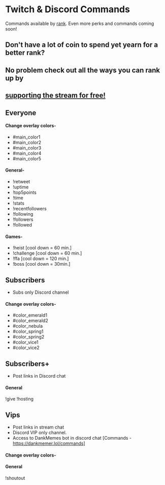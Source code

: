 # Twitch & Discord Commands
Commands available by [rank](https://github.com/Badgerdox/BadgerdoxTwitchFAQ/blob/master/Ranks.md). 
Even more perks and commands coming soon!

## Don't have a lot of coin to spend yet yearn for a better rank? 
## No problem check out all the ways you can rank up by
## [supporting the stream for free!](https://github.com/Badgerdox/BadgerdoxTwitchFAQ/blob/master/Contributing) 

## Everyone

#### Change overlay colors-
+ #main_color1
+ #main_color2
+ #main_color3
+ #main_color4
+ #main_color5

#### General-
+ !retweet
+ !uptime
+ !top5points
+ !time
+ !stats
+ !recentfollowers
+ !following
+ !followers
+ !followed

#### Games-
+ !heist [cool down = 60 min.] 
+ !challenge [cool down = 60 min.] 
+ !ffa [cool down = 120 min.]
+ !boss [cool down = 30min.]

## Subscribers
+ Subs only Discord channel

#### Change overlay colors-
+ #color_emerald1
+ #color_emerald2
+ #color_nebula
+ #color_spring1
+ #color_spring2
+ #color_vice1
+ #color_vice2

## Subscribers+
+ Post links in Discord chat


#### General
!give
!hosting


## Vips

+ Post links in stream chat
+ Discord VIP only channel.
+ Access to DankMemes bot in discord chat [Commands - https://dankmemer.lol/commands]

#### Change overlay colors-

#### General
!shoutout
